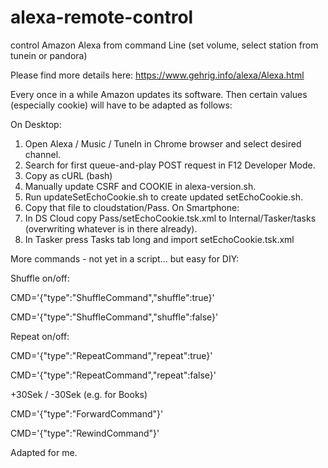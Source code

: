 # alexa-remote-control
control Amazon Alexa from command Line (set volume, select station from tunein or pandora) 

Please find more details here: https://www.gehrig.info/alexa/Alexa.html

Every once in a while Amazon updates its software.  Then certain values (especially cookie) will have to be adapted as follows:

On Desktop:
1. Open Alexa / Music / TuneIn in Chrome browser and select desired channel.
2. Search for first queue-and-play POST request in F12 Developer Mode.
3. Copy as cURL (bash)
4. Manually update CSRF and COOKIE in alexa-version.sh.
5. Run updateSetEchoCookie.sh to create updated setEchoCookie.sh.
6. Copy that file to cloudstation/Pass.
On Smartphone:
7. In DS Cloud copy Pass/setEchoCookie.tsk.xml to Internal/Tasker/tasks (overwriting whatever is in there already).
8. In Tasker press Tasks tab long and import setEchoCookie.tsk.xml

More commands - not yet in a script... but easy for DIY:

Shuffle on/off:

CMD='{"type":"ShuffleCommand","shuffle":true}'

CMD='{"type":"ShuffleCommand","shuffle":false}'

Repeat on/off:

CMD='{"type":"RepeatCommand","repeat":true}'

CMD='{"type":"RepeatCommand","repeat":false}'

+30Sek / -30Sek (e.g. for Books)

CMD='{"type":"ForwardCommand"}'

CMD='{"type":"RewindCommand"}'

Adapted for me.
